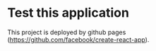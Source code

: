 # Test this application
This project is deployed by github pages (https://github.com/facebook/create-react-app).

